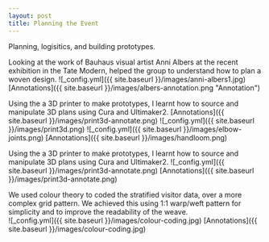 ```yaml
---
layout: post
title: Planning the Event
---
```


Planning, logisitics, and building prototypes.

Looking at the work of Bauhaus visual artist Anni Albers at the recent exhibition in the Tate Modern, helped the group to understand how to plan a woven design.
![_config.yml]({{ site.baseurl }}/images/anni-albers1.jpg)
[Annotations]({{ site.baseurl }}/images/albers-annotation.png "Annotation")

Using the a 3D printer to make prototypes, I learnt how to source and manipulate 3D plans using Cura and Ultimaker2. [Annotations]({{ site.baseurl }}/images/print3d-annotate.png)
![_config.yml]({{ site.baseurl }}/images/print3d.png)
![_config.yml]({{ site.baseurl }}/images/elbow-joints.png)
[Annotations]({{ site.baseurl }}/images/handloom.png)


Using the a 3D printer to make prototypes, I learnt how to source and manipulate 3D plans using Cura and Ultimaker2. 
![_config.yml]({{ site.baseurl }}/images/print3d-annotate.png)
[Annotations]({{ site.baseurl }}/images/print3d-annotate.png)

We used colour theory to coded the stratified visitor data, over a more complex grid pattern. We achieved this using 1:1 warp/weft pattern for simplicity and to improve the readability of the weave.  
![_config.yml]({{ site.baseurl }}/images/colour-coding.jpg)
[Annotations]({{ site.baseurl }}/images/colour-coding.jpg)




